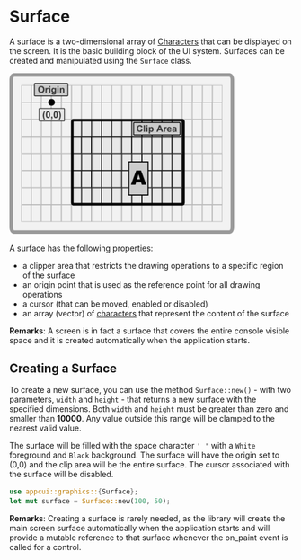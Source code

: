 # Surface

A surface is a two-dimensional array of [Characters](screen.md#character) that can be displayed on the screen. It is the basic building block of the UI system. Surfaces can be created and manipulated using the `Surface` class.

<img src="img/surface.png" width=400/>

A surface has the following properties:
- a clipper area that restricts the drawing operations to a specific region of the surface
- an origin point that is used as the reference point for all drawing operations
- a cursor (that can be moved, enabled or disabled)
- an array (vector) of [characters](screen.md#character) that represent the content of the surface

**Remarks**: A screen is in fact a surface that covers the entire console visible space and it is created automatically when the application starts.

## Creating a Surface

To create a new surface, you can use the method `Surface::new()` - with two parameters, `width` and `height` - that returns a new surface with the specified dimensions. Both `width` and `height` must be greater than zero and smaller than **10000**. Any value outside this range will be clamped to the nearest valid value.

The surface will be filled with the space character `' '` with a `White` foreground and `Black` background. The surface will have the origin set to (0,0) and the clip area will be the entire surface. The cursor associated with the surface will be disabled.

```rust
use appcui::graphics::{Surface};
let mut surface = Surface::new(100, 50);
```

**Remarks**: Creating a surface is rarely needed, as the library will create the main screen surface automatically when the application starts and will provide a mutable reference to that surface whenever the on_paint event is called for a control.

   
